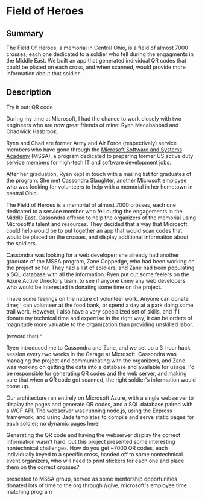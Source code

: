 # Field of Heroes

## Summary

The Field Of Heroes, a memorial in Central Ohio, is a field of almost 7000 crosses, each one dedicated to a soldier who fell during the engagments in the Middle East. We built an app that generated individual QR codes that could be placed on each cross, and when scanned, would provide more information about that soldier.

## Description

Try it out: QR code

During my time at Microsoft, I had the chance to work closely with two engineers who are now great friends of mine: Ryen Macababbad and Chadwick Hasbrook.

Ryen and Chad are former Army and Air Force (respectively) service members who have gone through the [Microsoft Software and Systems Academy](http://westillserve.com/mssa/) (MSSA), a program dedicated to preparing former US active duty service members for high-tech IT and software development jobs.

After her graduation, Ryen kept in touch with a mailing list for graduates of the program. She met Cassondra Slaughter, another Microsoft employee who was looking for volunteers to help with a memorial in her hometown in central Ohio.

The Field of Heroes is a memorial of almost 7000 crosses, each one dedicated to a service member who fell during the engagements in the Middle East. Cassondra offered to help the organizers of the memorial using Microsoft's talent and resources. They decided that a way that Microsoft could help would be to put together an app that would scan codes that would be placed on the crosses, and display additional information about the soldiers.

Cassondra was looking for a web developer; she already had another graduate of the MSSA program, Zane Coppedge, who had been working on the project so far. They had a list of soldiers, and Zane had been populating a SQL database with all the information. Ryen put out some feelers on the Azure Active Directory team, to see if anyone knew any web developers who would be interested in donating some time on the project.

I have some feelings on the nature of volunteer work. Anyone can donate time; I can volunteer at the food bank, or spend a day at a park doing some trail work. However, I also have a very specialized set of skills, and if I donate my technical time and expertise in the right way, it can be orders of magnitude more valuable to the organization than providing unskilled labor. 

(reword that) ^

Ryen introduced me to Cassondra and Zane, and we set up a 3-hour hack session every two weeks in the Garage at Microsoft. Cassondra was managing the project and communicating with the organizers, and Zane was working on getting the data into a database and available for usage. I'd be responsible for generating QR codes and the web server, and making sure that when a QR code got scanned, the right soldier's information would come up.

Our architecture ran entirely on Microsoft Azure, with a single webserver to display the pages and generate QR codes, and a SQL database paired with a WCF API. The webserver was running node.js, using the Express framework, and using Jade templates to compile and serve static pages for each soldier; no dynamic pages here!

Generating the QR code and having the webserver display the correct information wasn't hard, but this project presented some interesting nontechnical challenges. How do you get ~7000 QR codes, each individually keyed to a specific cross, handed off to some nontechnical event organizers, who will need to print stickers for each one and place them on the correct crosses?


presented to MSSA group, served as some mentorship opportunities
donated lots of time to the org through //give, microsoft's employee time matching program

